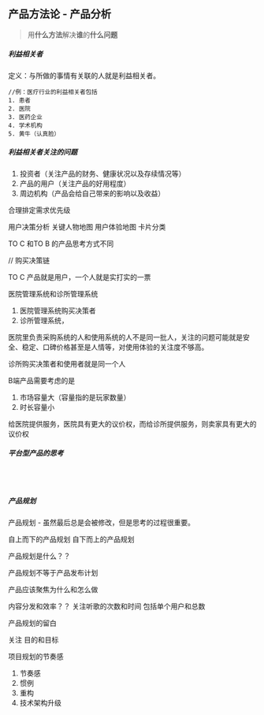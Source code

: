 ## 产品方法论  - 产品分析

> 用**什么方法**解决**谁**的**什么问题**

##### 利益相关者
定义：与所做的事情有关联的人就是利益相关者。

    //例：医疗行业的利益相关者包括
	1. 患者
	2. 医院
	3. 医药企业
	4. 学术机构
	5. 黄牛（认真脸）

##### 利益相关者关注的问题
1. 投资者（关注产品的财务、健康状况以及存续情况等）
2. 产品的用户（关注产品的好用程度）
3. 周边机构（产品会给自己带来的影响以及收益）


合理排定需求优先级

用户决策分析
关键人物地图
用户体验地图
卡片分类



TO C 和TO B 的产品思考方式不同

// 购买决策链

TO C 产品就是用户，一个人就是实打实的一票

医院管理系统和诊所管理系统
1. 医院管理系统购买决策者
2. 诊所管理系统，

医院里负责采购系统的人和使用系统的人不是同一批人，关注的问题可能就是安全、稳定、口碑价格甚至是人情等，对使用体验的关注度不够高。


诊所购买决策者和使用者就是同一个人


B端产品需要考虑的是
1. 市场容量大（容量指的是玩家数量）
2. 时长容量小


给医院提供服务，医院具有更大的议价权，而给诊所提供服务，则卖家具有更大的议价权








##### 平台型产品的思考





</br>

</br>

##### 产品规划
产品规划 - 虽然最后总是会被修改，但是思考的过程很重要。

自上而下的产品规划
自下而上的产品规划

产品规划是什么？？



产品规划不等于产品发布计划

产品应该聚焦为什么和怎么做


内容分发和效率？？
关注听歌的次数和时间
包括单个用户和总数


产品规划的留白



关注 目的和目标



项目规划的节奏感
1. 节奏感
2. 惯例
3. 重构
4. 技术架构升级 




